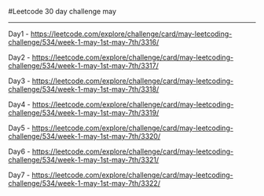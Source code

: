 #Leetcode 30 day challenge may

---
Day1 - https://leetcode.com/explore/challenge/card/may-leetcoding-challenge/534/week-1-may-1st-may-7th/3316/

Day2 - https://leetcode.com/explore/challenge/card/may-leetcoding-challenge/534/week-1-may-1st-may-7th/3317/

Day3 - https://leetcode.com/explore/challenge/card/may-leetcoding-challenge/534/week-1-may-1st-may-7th/3318/

Day4 - https://leetcode.com/explore/challenge/card/may-leetcoding-challenge/534/week-1-may-1st-may-7th/3319/

Day5 - https://leetcode.com/explore/challenge/card/may-leetcoding-challenge/534/week-1-may-1st-may-7th/3320/

Day6 - https://leetcode.com/explore/challenge/card/may-leetcoding-challenge/534/week-1-may-1st-may-7th/3321/

Day7 - https://leetcode.com/explore/challenge/card/may-leetcoding-challenge/534/week-1-may-1st-may-7th/3322/




